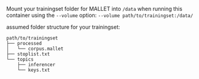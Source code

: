 
Mount your trainingset folder for MALLET into `/data` when running this
container using the `--volume` option: `--volume path/to/trainingset:/data/`  


assumed folder structure for your trainingset:
```
path/to/trainingset
├── processed
│   └── corpus.mallet
├── stoplist.txt
└── topics
    ├── inferencer
    └── keys.txt
```
